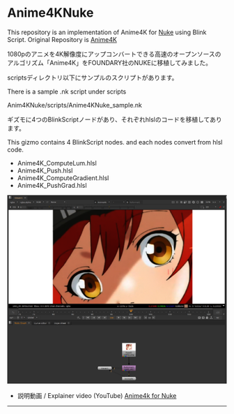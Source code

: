 # Anime4KNuke

This repository is an implementation of Anime4K for [Nuke](https://www.foundry.com/ja/products/nuke) using Blink Script.
Original Repository is [Anime4K](https://github.com/bloc97/Anime4K)

1080pのアニメを4K解像度にアップコンバートできる高速のオープンソースのアルゴリズム「Anime4K」をFOUNDARY社のNUKEに移植してみました。

scriptsディレクトリ以下にサンプルのスクリプトがあります。

There is a sample .nk script under scripts

Anim4KNuke/scripts/Anime4KNuke_sample.nk

ギズモに4つのBlinkScriptノードがあり、それぞれhlslのコードを移植してあります。

This gizmo contains 4 BlinkScript nodes. and each nodes convert from hlsl code.

- Anime4K_ComputeLum.hlsl
- Anime4K_Push.hlsl
- Anime4K_ComputeGradient.hlsl
- Anime4K_PushGrad.hlsl

![](./images/Anime4k_nuke_fig1.PNG)

- 説明動画 / Explainer video (YouTube)
 [Anime4k for Nuke](https://www.youtube.com/watch?v=7qAPTpcyqLE)

---
